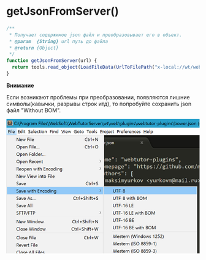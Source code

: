 # getJsonFromServer\(\)

```js
/**
 * Получает содержимое json файл и преобразовывает его в объект.
 * @param  {String} url путь до файла 
 * @return {Object}
 */
function getJsonFromServer(url) {
  return tools.read_object(LoadFileData(UrlToFilePath("x-local://wt/web/"+url)), "json");
}
```

**Внимание**

Если возникают проблемы при преобразовании, появляются лишние символы\(кавычки, разрывы строк итд\), то попробуйте сохранить json файл "Without BOM".

![](/Code/Functions/WorkingWithTheFileSystem/getJsonFromServer.jpg)

